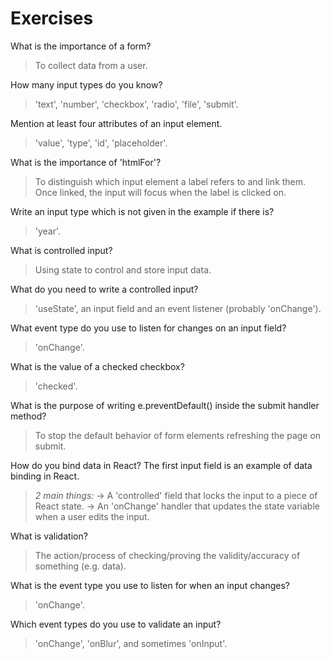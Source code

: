 # Exercises

What is the importance of a form?
> To collect data from a user.

How many input types do you know?
> 'text', 'number', 'checkbox', 'radio', 'file', 'submit'.

Mention at least four attributes of an input element.
> 'value', 'type', 'id', 'placeholder'.

What is the importance of 'htmlFor'?
> To distinguish which input element a label refers to and link them. Once linked, the input will focus when the label is clicked on.

Write an input type which is not given in the example if there is?
> 'year'.

What is controlled input?
> Using state to control and store input data.

What do you need to write a controlled input?
> 'useState', an input field and an event listener (probably 'onChange').

What event type do you use to listen for changes on an input field?
> 'onChange'.

What is the value of a checked checkbox?
> 'checked'.

What is the purpose of writing e.preventDefault() inside the submit handler method?
> To stop the default behavior of form elements refreshing the page on submit.

How do you bind data in React? The first input field is an example of data binding in React.
> *2 main things:*
> -> A 'controlled' field that locks the input to a piece of React state.
> -> An 'onChange' handler that updates the state variable when a user edits the input.

What is validation?
> The action/process of checking/proving the validity/accuracy of something (e.g. data).

What is the event type you use to listen for when an input changes?
> 'onChange'.

Which event types do you use to validate an input?
> 'onChange', 'onBlur', and sometimes 'onInput'.
